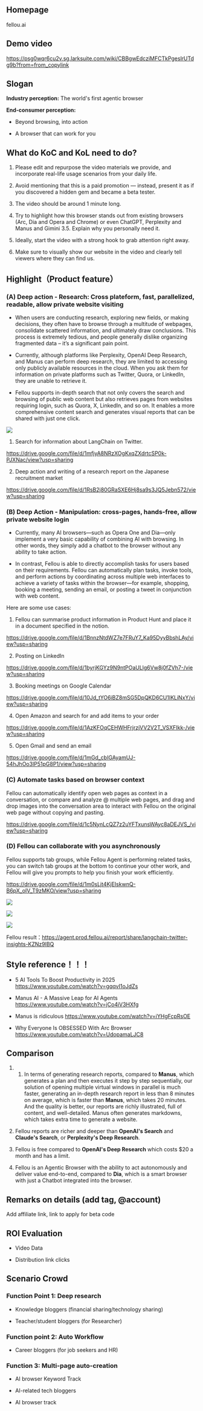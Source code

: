 ## Homepage

fellou.ai

## Demo video

https://psg0wqr6cu2v.sg.larksuite.com/wiki/CBBgwEdcziMFCTkPgeslrUTdg9b?from=from_copylink

## Slogan

**Industry perception:** The world's first agentic browser

  

**End-consumer perception:**

- Beyond browsing, into action
    
- A browser that can work for you
    

## What do KoC and KoL need to do?

1. Please edit and repurpose the video materials we provide, and incorporate real-life usage scenarios from your daily life.
    
2. Avoid mentioning that this is a paid promotion — instead, present it as if you discovered a hidden gem and became a beta tester.
    
3. The video should be around 1 minute long.
    
4. Try to highlight how this browser stands out from existing browsers (Arc, Dia and Opera and Chrome) or even ChatGPT, Perplexity and Manus and Gimini 3.5. Explain why you personally need it.
    
5. Ideally, start the video with a strong hook to grab attention right away.
    
6. Make sure to visually show our website in the video and clearly tell viewers where they can find us.
    

## Highlight（Product feature）

### (A) Deep action - Research: Cross plateform, fast, parallelized, readable, allow private website visiting

- When users are conducting research, exploring new fields, or making decisions, they often have to browse through a multitude of webpages, consolidate scattered information, and ultimately draw conclusions. This process is extremely tedious, and people generally dislike organizing fragmented data – it’s a significant pain point.
    
- Currently, although platforms like Perplexity, OpenAI Deep Research, and Manus can perform deep research, they are limited to accessing only publicly available resources in the cloud. When you ask them for information on private platforms such as Twitter, Quora, or LinkedIn, they are unable to retrieve it.
    
- Fellou supports in-depth search that not only covers the search and browsing of public web content but also retrieves pages from websites requiring login, such as Quora, X, LinkedIn, and so on. It enables a more comprehensive content search and generates visual reports that can be shared with just one click.
    

![](https://x6ecd8ixse.feishu.cn/space/api/box/stream/download/asynccode/?code=YjE4NWUzMTE2NzdiMzgxYjlmY2QyN2NmNzJiYjRiOTBfbExVc2RUeUd3NDJzcFdMbDQ4RmI3QUtDdHNUMFFneTBfVG9rZW46STlZS2JoM2pLb2JpMHJ4bERVNGNxclFhbkJkXzE3NDQ5NzcyMzQ6MTc0NDk4MDgzNF9WNA)

  

1. Search for information about LangChain on Twitter.
    

https://drive.google.com/file/d/1mfjyA8NRzXOgKxqZXdrtcSP0k-PJXNac/view?usp=sharing

2. Deep action and writing of a research report on the Japanese recruitment market
    

https://drive.google.com/file/d/1RsB2j80GRaSXE6Hj8sa9s3JQ5Jebn572/view?usp=sharing

### (B) Deep Action - Manipulation: cross-pages, hands-free, allow private website login

- Currently, many AI browsers—such as Opera One and Dia—only implement a very basic capability of combining AI with browsing. In other words, they simply add a chatbot to the browser without any ability to take action.
    
- In contrast, Fellou is able to directly accomplish tasks for users based on their requirements. Fellou can automatically plan tasks, invoke tools, and perform actions by coordinating across multiple web interfaces to achieve a variety of tasks within the browser—for example, shopping, booking a meeting, sending an email, or posting a tweet in conjunction with web content.
    

Here are some use cases:

1. Fellou can summarise product information in Product Hunt and place it in a document specified in the notion.
    

https://drive.google.com/file/d/1BnnzNtdWZ7e7FRuY7_Ka95DyyBbshLAy/view?usp=sharing

2. Posting on LinkedIn
    

https://drive.google.com/file/d/1byrjKGYz9N9ntPOaULlg6Vw8j0fZVh7-/view?usp=sharing

3. Booking meetings on Google Calendar
    

https://drive.google.com/file/d/10Jd_tYO6iBZ8mSG5DpQKD6CU1IKLiNxY/view?usp=sharing

4. Open Amazon and search for and add items to your order
    

https://drive.google.com/file/d/1AzKFOqCEHWHFrjrzjVV2V2T_VSXFIkk-/view?usp=sharing

5. Open Gmail and send an email
    

https://drive.google.com/file/d/1mGd_cbIGAyamUJ-54hJhOo3lP51pG8P1/view?usp=sharing

### (C) Automate tasks based on browser context

Fellou can automatically identify open web pages as context in a conversation, or compare and analyze @ multiple web pages, and drag and drop images into the conversation area to interact with Fellou on the original web page without copying and pasting.

https://drive.google.com/file/d/1c5NynLcQZ7z2uYFTxunsWAyc8aDEJVS_/view?usp=sharing

### (D) Fellou can collaborate with you asynchronously

Fellou supports tab groups, while Fellou Agent is performing related tasks, you can switch tab groups at the bottom to continue your other work, and Fellou will give you prompts to help you finish your work efficiently.

https://drive.google.com/file/d/1m0sLjt4KjEIskwnQ-B6pX_oIV_T9zMKO/view?usp=sharing

![](https://x6ecd8ixse.feishu.cn/space/api/box/stream/download/asynccode/?code=Y2Y5MWFmNjZmYWM0OTMyZGMwNTM0ODVkNDVmMGQ4MGRfVGdmcWpNR3ZUZWdpREhKdkNlcXhWQmltVjNPSllhSFNfVG9rZW46RElVT2JvejBhbzV0MUF4d3lyd2Nsd01PbkFmXzE3NDQ5NzcyMzQ6MTc0NDk4MDgzNF9WNA)

![](https://x6ecd8ixse.feishu.cn/space/api/box/stream/download/asynccode/?code=ZjFhNjJhM2EzNWY0NWQ5YWNkMDczMDg0YjNmNmU4YjZfQ2hpSGdaNlA1WHNMa3hZUFR2MVExd2d4WlhaWmVRYkVfVG9rZW46RXlHYmJraEMwb3YxSXp4cnFnNmNmZ2tEbm1jXzE3NDQ5NzcyMzQ6MTc0NDk4MDgzNF9WNA)

![](https://x6ecd8ixse.feishu.cn/space/api/box/stream/download/asynccode/?code=NDY0Yzg2NTgwY2U3ODUwYjdlZjFlMzdmYmE3ZGI1OTdfaERUbGhPaW9veHRraGpNYlhYa01GRU9SRGJwUXdRRXNfVG9rZW46WHpGUmJMa0EwbzRSNkp4V0FvQWNYZzJabmNnXzE3NDQ5NzcyMzQ6MTc0NDk4MDgzNF9WNA)

Fellou result：https://agent.prod.fellou.ai/report/share/langchain-twitter-insights-KZNz9lBQ

## Style reference！！！

- 5 AI Tools To Boost Productivity in 2025 https://www.youtube.com/watch?v=gqqvI1oJdZs
    
- Manus AI - A Massive Leap for AI Agents https://www.youtube.com/watch?v=jCo4iV3HXfg
    
- Manus is ridiculous https://www.youtube.com/watch?v=iYHgFcpRsOE
    
- Why Everyone Is OBSESSED With Arc Browser https://www.youtube.com/watch?v=UdopamaLJC8
    

## Comparison

1. 1. In terms of generating research reports, compared to **Manus**, which generates a plan and then executes it step by step sequentially, our solution of opening multiple virtual windows in parallel is much faster, generating an in-depth research report in less than 8 minutes on average, which is faster than **Manus**, which takes 20 minutes. And the quality is better, our reports are richly illustrated, full of content, and well-detailed. Manus often generates markdowns, which takes extra time to generate a website.
    
2. Fellou reports are richer and deeper than **OpenAI's Search** and **Claude's Search**, or **Perplexity's Deep Research**.
    
3. Fellou is free compared to **OpenAI's Deep Research** which costs $20 a month and has a limit.
    
4. Fellou is an Agentic Browser with the ability to act autonomously and deliver value end-to-end, compared to **Dia**, which is a smart browser with just a Chatbot integrated into the browser.
    

## Remarks on details (add tag, @account)

Add affiliate link, link to apply for beta code

## ROI Evaluation

- Video Data
    
- Distribution link clicks
    

## Scenario Crowd

### Function Point 1: Deep research

- Knowledge bloggers (financial sharing/technology sharing)
    
- Teacher/student bloggers (for Researcher)
    

### Function point 2: Auto Workflow

- Career bloggers (for job seekers and HR)
    

### Function 3: Multi-page auto-creation

- AI browser Keyword Track
    
- AI-related tech bloggers
    
- AI browser track